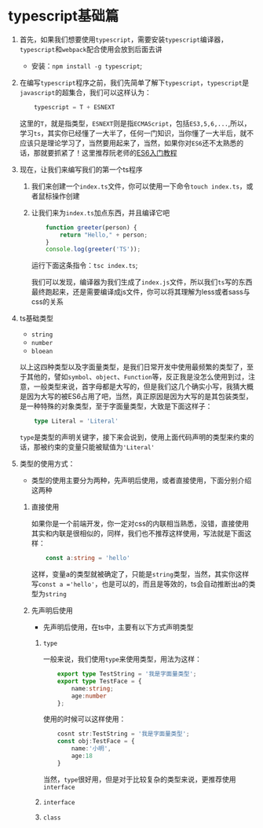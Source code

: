 
# typescript基础篇

1. 首先，如果我们想要使用`typescript`，需要安装`typescript`编译器，`typescript`和`webpack`配合使用会放到后面去讲

    + 安装：`npm install -g typescript`;

2. 在编写`typescript`程序之前，我们先简单了解下`typescript`，`typescript`是`javascript`的超集合，我们可以这样认为：

    ```ts
        typescript = T + ESNEXT
    ```

    这里的`T`，就是指类型，`ESNEXT`则是指`ECMAScript`，包括`ES3,5,6,...`,所以，学习`ts`，其实你已经懂了一大半了，任何一门知识，当你懂了一大半后，就不应该只是理论学习了，当然要用起来了，当然，如果你对`ES6`还不太熟悉的话，那就要抓紧了！这里推荐阮老师的[ES6入门教程](https://es6.ruanyifeng.com/)

3. 现在，让我们来编写我们的第一个ts程序

    1. 我们来创建一个`index.ts`文件，你可以使用一下命令`touch index.ts`，或者鼠标操作创建

    2. 让我们来为`index.ts`加点东西，并且编译它吧

        ```ts
            function greeter(person) {
                return "Hello," + person;
            }
            console.log(greeter('TS'));
        ```

        运行下面这条指令：`tsc index.ts`;

        我们可以发现，编译器为我们生成了`index.js`文件，所以我们`ts`写的东西最终跑起来，还是需要编译成js文件，你可以将其理解为less或者sass与css的关系

4. ts基础类型

    + `string`
    + `number`
    + `bloean`

    以上这四种类型以及字面量类型，是我们日常开发中使用最频繁的类型了，至于其他的，譬如`symbol`、`object`、`Function`等，反正我是没怎么使用到过，注意，一般类型来说，首字母都是大写的，但是我们这几个确实小写，我猜大概是因为大写的被ES6占用了吧，当然，真正原因是因为大写的是其包装类型，是一种特殊的对象类型，至于字面量类型，大致是下面这样子：

    ```ts
        type Literal = 'Literal'
    ```

    `type`是类型的声明关键字，接下来会说到，使用上面代码声明的类型来约束的话，那被约束的变量只能被赋值为`'Literal'`

5. 类型的使用方式：

    + 类型的使用主要分为两种，先声明后使用，或者直接使用，下面分别介绍这两种

    1. 直接使用

        如果你是一个前端开发，你一定对css的内联相当熟悉，没错，直接使用其实和内联是很相似的，同样，我们也不推荐这样使用，写法就是下面这样：

        ```ts
            const a:string = 'hello'
        ```

        这样，变量a的类型就被确定了，只能是`string`类型，当然，其实你这样写`const a ='hello'`，也是可以的，而且是等效的，ts会自动推断出a的类型为`string`

    2. 先声明后使用

        + 先声明后使用，在ts中，主要有以下方式声明类型

        1. `type`

            一般来说，我们使用`type`来使用类型，用法为这样：

            ```ts
                export type TestString = '我是字面量类型';
                export type TestFace = {
                    name:string;
                    age:number
                };
            ```

            使用的时候可以这样使用：

            ```ts
                cosnt str:TestString = '我是字面量类型';
                const obj:TestFace = {
                    name:'小明',
                    age:18
                }
            ```

            当然，`type`很好用，但是对于比较复杂的类型来说，更推荐使用`interface`

        2. `interface`

        3. `class`
